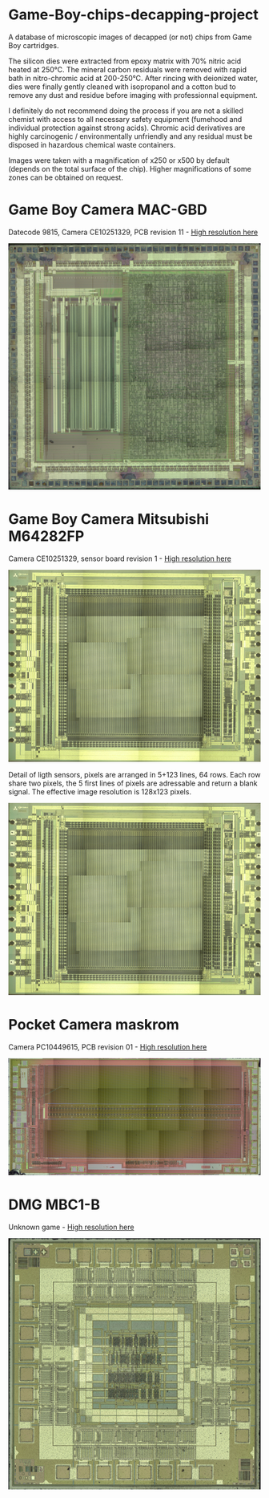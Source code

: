 # Game-Boy-chips-decapping-project
A database of microscopic images of decapped (or not) chips from Game Boy cartridges.

The silicon dies were extracted from epoxy matrix with 70% nitric acid heated at 250°C. The mineral carbon residuals were removed with rapid bath in nitro-chromic acid at 200-250°C. After rincing with deionized water, dies were finally gently cleaned with isopropanol and a cotton bud to remove any dust and residue before imaging with professionnal equipment.

I definitely do not recommend doing the process if you are not a skilled chemist with access to all necessary safety equipment (fumehood and individual protection against strong acids). Chromic acid derivatives are highly carcinogenic / environmentally unfriendly and any residual must be disposed in hazardous chemical waste containers.

Images were taken with a magnification of x250 or x500 by default (depends on the total surface of the chip). Higher magnifications of some zones can be obtained on request.

# Game Boy Camera MAC-GBD
Datecode 9815, Camera CE10251329, PCB revision 11 - [High resolution here]()

![MAC-GBD](https://github.com/Raphael-Boichot/Game-Boy-chips-decapping-project/blob/main/Game%20Boy%20Camera%20MAC-GBD-preview.png)

# Game Boy Camera Mitsubishi M64282FP
Camera CE10251329, sensor board revision 1 - [High resolution here]()

![Game Boy Camera CMOS](https://github.com/Raphael-Boichot/Game-Boy-chips-decapping-project/blob/main/Game%20Boy%20Camera%20Mitsubishi%20M64282FP-previewg.png)

Detail of ligth sensors, pixels are arranged in 5+123 lines, 64 rows. Each row share two pixels, the 5 first lines of pixels are adressable and return a blank signal. The effective image resolution is 128x123 pixels.

![Game Boy Camera CMOS](https://github.com/Raphael-Boichot/Game-Boy-chips-decapping-project/blob/main/Game%20Boy%20Camera%20Mitsubishi%20M64282FP-previewg.png)

# Pocket Camera maskrom
Camera PC10449615, PCB revision 01 - [High resolution here]()

![Pocket Camera Maskrom](https://github.com/Raphael-Boichot/Game-Boy-chips-decapping-project/blob/main/Game%20Boy%20Camera%20maskrom-preview.png)

# DMG MBC1-B
Unknown game - [High resolution here]()

![DMG MBC1-B](https://github.com/Raphael-Boichot/Game-Boy-chips-decapping-project/blob/main/DMG%20MBC1-B-preview.png)

